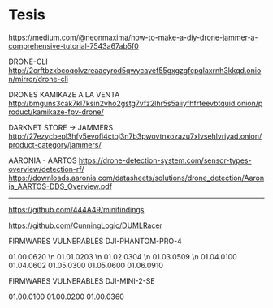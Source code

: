 # Tesis

https://medium.com/@neonmaxima/how-to-make-a-diy-drone-jammer-a-comprehensive-tutorial-7543a67ab5f0

DRONE-CLI
http://2crftbzxbcoqolvzreaaeyrod5qwycayef55gxgzgfcpqlaxrnh3kkqd.onion/mirror/drone-cli

DRONES KAMIKAZE A LA VENTA
http://bmguns3cak7kl7ksin2vho2gstg7vfz2lhr5s5aiiyfhfrfeevbtquid.onion/product/kamikaze-fpv-drone/

DARKNET STORE -> JAMMERS
http://27ezycbepl3hfy5evofi4ctoj3n7b3pwovtnxozazu7xlvsehlvriyad.onion/product-category/jammers/

AARONIA - AARTOS
https://drone-detection-system.com/sensor-types-overview/detection-rf/
https://downloads.aaronia.com/datasheets/solutions/drone_detection/Aaronia_AARTOS-DDS_Overview.pdf


----------

https://github.com/444A49/minifindings

https://github.com/CunningLogic/DUMLRacer

FIRMWARES VULNERABLES DJI-PHANTOM-PRO-4

01.00.0620 \n
01.01.0203 \n
01.02.0304 \n
01.03.0509 \n
01.04.0100
01.04.0602
01.05.0300
01.05.0600
01.06.0910

FIRMWARES VULNERABLES DJI-MINI-2-SE

01.00.0100
01.00.0200
01.00.0360



